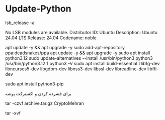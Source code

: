# Update-Python

lsb_release -a

No LSB modules are available.
Distributor ID: Ubuntu
Description:    Ubuntu 24.04 LTS
Release:        24.04
Codename:       noble


apt update -y && apt upgrade -y
sudo add-apt-repository ppa:deadsnakes/ppa
apt update -y && apt upgrade -y
sudo apt install python3.12
sudo update-alternatives --install /usr/bin/python3 python3 /usr/bin/python3.12 1
python3 -V
sudo apt install build-essential zlib1g-dev libncurses5-dev libgdbm-dev libnss3-dev libssl-dev libreadline-dev libffi-dev

sudo apt install python3-pip

برای فشرده کردن و اکسترکت پوشه

tar -czvf archive.tar.gz CryptoMehran

tar -xvf
